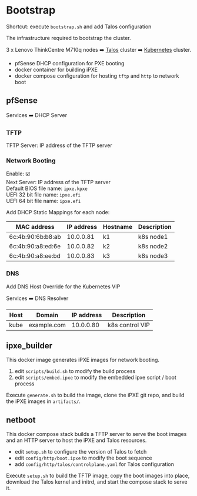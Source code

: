 # Bootstrap

Shortcut: execute `bootstrap.sh` and add Talos configuration

The infrastructure required to bootstrap the cluster.

3 x Lenovo ThinkCentre M710q nodes :arrow_right: [Talos](https://www.talos.dev)
cluster :arrow_right: [Kubernetes](https://kubernetes.io) cluster.

- pfSense DHCP configuration for PXE booting
- docker container for building iPXE
- docker compose configuration for hosting `tftp` and `http` to network boot

## pfSense

Services :arrow_right: DHCP Server

### TFTP

TFTP Server: IP address of the TFTP server

### Network Booting

Enable: :ballot_box_with_check:\
Next Server: IP address of the TFTP server\
Default BIOS file name: `ipxe.kpxe`\
UEFI 32 bit file name: `ipxe.efi`\
UEFI 64 bit file name: `ipxe.efi`

Add DHCP Static Mappings for each node:

| MAC address       | IP address | Hostname | Description |
| ----------------- | ---------- | -------- | ----------- |
| 6c:4b:90:6b:b8:ab | 10.0.0.81  | k1       | k8s node1   |
| 6c:4b:90:a8:ed:6e | 10.0.0.82  | k2       | k8s node2   |
| 6c:4b:90:a8:ee:bd | 10.0.0.83  | k3       | k8s node3   |

### DNS

Add DNS Host Override for the Kubernetes VIP

Services :arrow_right: DNS Resolver

| Host | Domain      | IP address | Description     |
| ---- | ----------- | ---------- | --------------- |
| kube | example.com | 10.0.0.80  | k8s control VIP |

## ipxe_builder

This docker image generates iPXE images for network booting.

1. edit `scripts/build.sh` to modify the build process
2. edit `scripts/embed.ipxe` to modify the embedded ipxe script / boot process

Execute `generate.sh` to build the image, clone the iPXE git repo, and build
the iPXE images in `artifacts/`.

## netboot

This docker compose stack builds a TFTP server to serve the boot images and an
HTTP server to host the iPXE and Talos resources.

- edit `setup.sh` to configure the version of Talos to fetch
- edit `config/http/boot.ipxe` to modify the boot sequence
- add `config/http/talos/controlplane.yaml` for Talos configuration

Execute `setup.sh` to build the TFTP image, copy the boot images into place,
download the Talos kernel and initrd, and start the compose stack to serve it.
